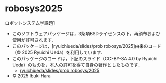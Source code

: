 # robosys2025
ロボットシステム学課題1

- このソフトウェアパッケージは，3条項BSDライセンスの下，再頒布および使用が許可されます．
- このパッケージは，[ryuichiueda/slides/prob robosys/2025]由来のコード（© 2025 Ryuichi Ueda）を利用しています．
- このパッケージのコードは，下記のスライド（CC-BY-SA 4.0 by Ryuichi Ueda）のものを，本人の許可を得て自身の著作としたものです．
    - [ryuichiueda/slides/prob robosys/2025](https://github.com/ryuichiueda/slides_marp/tree/master/prob_robotics_2025)
- © 2025 Ibuki Hara

